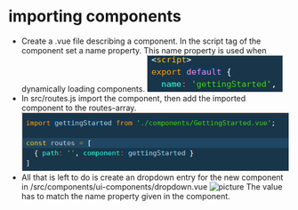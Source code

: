 # importing components

* Create a .vue file describing a component. In the script tag of the component set a name property. This name property is used when dynamically loading components.
![picture](../assets/img/ex1.PNG)
* In src/routes.js import the component, then add the imported component to the routes-array.
![picture](../assets/img/ex3.PNG)
* All that is left to do is create an dropdown entry for the new component in /src/components/ui-components/dropdown.vue
![picture](../assets/im/ex4.png)
 The value has to match the name property given in the component.
